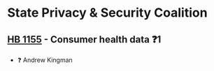 # State Privacy & Security Coalition

## [HB 1155](/bill/2023-24/hb/1155/) - Consumer health data   ❓1
* ❓ Andrew Kingman